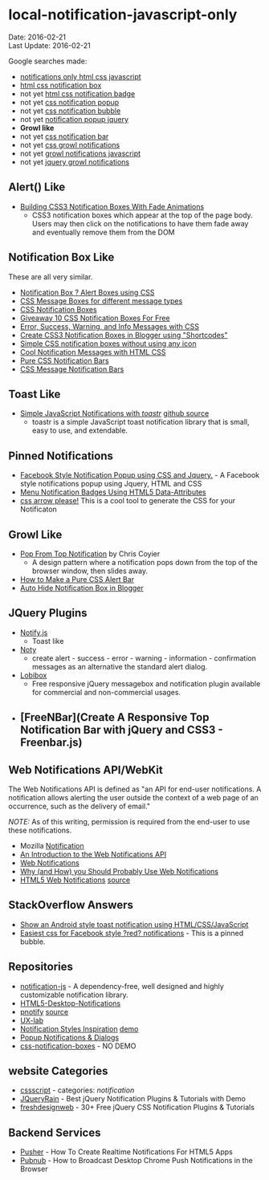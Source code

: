 # local-notification-javascript-only #
Date: 2016-02-21 <br>
Last Update: 2016-02-21

Google searches made:
- [notifications only html css javascript](https://www.google.com/search?q=notifications+only+html+css+javascript)
- [html css notification box](https://www.google.com/search?q=html+css+notification+box)
- not yet [html css notification badge](https://www.google.com/search?q=html+css+notification+badge)
- not yet [css notification popup](https://www.google.com/search?q=css+notification+popup)
- not yet [css notification bubble](https://www.google.com/search?q=css+notification+bubble)
- not yet [notification popup jquery](https://www.google.com/search?q=notification+popup+jquery)
- **Growl like**
- not yet [css notification bar](https://www.google.com/search?q=css+notification+bar)
- not yet [css growl notifications](https://www.google.com/search?q=css+growl+notifications)
- not yet [growl notifications javascript](https://www.google.com/search?q=growl+notifications+javascript)
- not yet [jquery growl notifications](https://www.google.com/search?q=jquery+growl+notifications)

## Alert() Like ##
- [Building CSS3 Notification Boxes With Fade Animations](http://designshack.net/articles/css/build-css3-notifications-with-fade-animations/)
    - CSS3 notification boxes which appear at the top of the page body. Users may then click on the notifications to have them fade away and eventually remove them from the DOM

## Notification Box Like ##
These are all very similar.

- [Notification Box ? Alert Boxes using CSS](http://w3lessons.info/2013/01/11/notification-box-alert-boxes-using-css/)
- [CSS Message Boxes for different message types](http://www.jankoatwarpspeed.com/css-message-boxes-for-different-message-types/)
- [CSS Notification Boxes](http://www.cssportal.com/blog/css-notification-boxes/)
- [Giveaway 10 CSS Notification Boxes For Free](http://www.paulund.co.uk/giveaway-10-css-notification-boxes-for-free)
- [Error, Success, Warning, and Info Messages with CSS](http://isabelcastillo.com/error-info-messages-css)
- [Create CSS3 Notification Boxes in Blogger using "Shortcodes" ](http://www.mybloggertricks.com/2015/04/message-box-shortcodes-for-blogger.html)
- [Simple CSS notification boxes without using any icon](http://aviaryan.in/blog/css-notification-bubble-box.html)
- [Cool Notification Messages with HTML CSS](http://www.anirbanadak.com/cool-notification-messages-html-css)
- [Pure CSS Notification Bars](http://webdesignerhut.com/pure-css-notification-bars/)
- [CSS Message Notification Bars](http://timtrott.co.uk/css-message-notification-bars/)

## Toast Like ##
- [Simple JavaScript Notifications with *toastr*](http://johnpapa.net/toastr100beta/) [github source](https://github.com/CodeSeven/toastr)
    - toastr is a simple JavaScript toast notification library that is small, easy to use, and extendable.

## Pinned Notifications ##
- [Facebook Style Notification Popup using CSS and Jquery.](http://www.9lessons.info/2014/09/facebook-style-notification-popup-using.html) - A Facebook style notifications popup using Jquery, HTML and CSS
- [Menu Notification Badges Using HTML5 Data-Attributes](http://webdesign.tutsplus.com/articles/menu-notification-badges-using-html5-data-attributes--webdesign-6273)
- [css arrow please!](http://www.cssarrowplease.com/) This is a cool tool to generate the CSS for your Notificaton

## Growl Like ##
- [Pop From Top Notification](https://css-tricks.com/pop-from-top-notification/) by Chris Coyier
    - A design pattern where a notification pops down from the top of the browser window, then slides away.
- [How to Make a Pure CSS Alert Bar](http://joshnh.com/weblog/how-to-make-an-alert-bar/)
- [Auto Hide Notification Box in Blogger](http://www.stramaxon.com/2013/02/auto-hide-notification-box.html)

## JQuery Plugins ##
- [Notify.js](https://notifyjs.com/)
    - Toast like
- [Noty](http://ned.im/noty/#/about)
    - create alert - success - error - warning - information - confirmation messages as an alternative the standard alert dialog.
- [Lobibox](http://lobianijs.com/site/lobibox)
    - Free responsive jQuery messagebox and notification plugin available for commercial and non-commercial usages.
- [FreeNBar](Create A Responsive Top Notification Bar with jQuery and CSS3 - Freenbar.js)
    - 

## Web Notifications API/WebKit ##

The Web Notifications API is defined as "an API for end-user notifications. A notification allows alerting the user outside the context of a web page of an occurrence, such as the delivery of email."

*NOTE:* As of this writing, permission is required from the end-user to use these notifications.

- Mozilla [Notification](https://developer.mozilla.org/en-US/docs/Web/API/notification)
- [An Introduction to the Web Notifications API](http://www.sitepoint.com/introduction-web-notifications-api/)
- [Web Notifications](http://www.thecssninja.com/html5/web-notifications)
- [Why (and How) you Should Probably Use Web Notifications](http://www.inserthtml.com/2013/10/notification-api/)
- [HTML5 Web Notifications](http://www.girliemac.com/html5-notifications-webOS-style/) [source](https://github.com/girliemac/html5-notifications-webOS-style)

## StackOverflow Answers ##
- [Show an Android style toast notification using HTML/CSS/JavaScript](http://stackoverflow.com/questions/17723164/show-an-android-style-toast-notification-using-html-css-javascript)
- [Easiest css for Facebook style ?red? notifications](http://stackoverflow.com/a/5748155/3255670) - This is a pinned bubble.
    
## Repositories ##
- [notification-js](https://www.npmjs.com/package/notification-js) - A dependency-free, well designed and highly customizable notification library.
- [HTML5-Desktop-Notifications](https://github.com/ttsvetko/HTML5-Desktop-Notifications)
- [pnotify](https://sciactive.com/pnotify/) [source](https://sciactive.github.io/pnotify/)
- [UX-lab](http://taitems.github.io/UX-Lab/index.html)
- [Notification Styles Inspiration](http://tympanus.net/codrops/2014/07/23/notification-styles-inspiration/) [demo](http://tympanus.net/Development/NotificationStyles/other-loadingcircle.html)
- [Popup Notifications & Dialogs](http://www.dcodes.net/2/docs/popup_notifications.html#)
- [css-notification-boxes](https://github.com/paulund/css-notification-boxes) - NO DEMO

## website Categories ##
- [cssscript](http://www.cssscript.com/categories/notification/) - categories: *notification*
- [JQueryRain](http://www.jqueryrain.com/demo/jquery-notification-plugin/) - Best jQuery Notification Plugins & Tutorials with Demo
- [freshdesignweb](https://www.freshdesignweb.com/jquery-css-notification/) - 30+ Free jQuery CSS Notification Plugins & Tutorials

## Backend Services ##
- [Pusher](https://pusher.com/tutorials/realtime-notifications) - How To Create Realtime Notifications For HTML5 Apps
- [Pubnub](https://www.pubnub.com/blog/2014-10-28-how-to-broadcast-desktop-chrome-push-notifications-in-the-browser/) - How to Broadcast Desktop Chrome Push Notifications in the Browser

